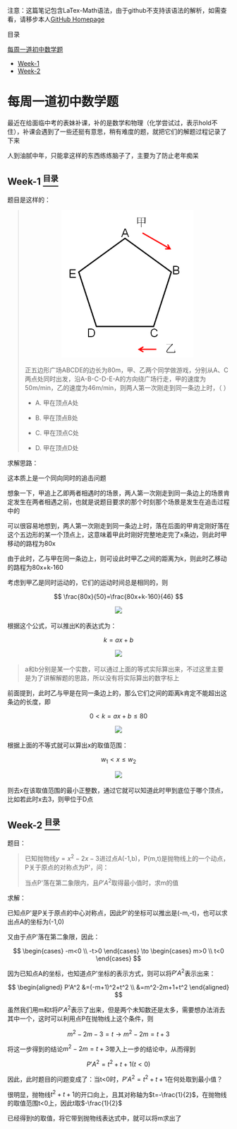 注意：这篇笔记包含LaTex-Math语法，由于github不支持该语法的解析，如需查看，请移步本人[GitHub Homepage](https://ming-lian.github.io/2019/04/01/Math-Subject-per-Week/)

<a name="content">目录</a>

[每周一道初中数学题](#title)
- [Week-1](#week-1)
- [Week-2](#week-2)

<h1 name="title">每周一道初中数学题</h1>

最近在给面临中考的表妹补课，补的是数学和物理（化学尝试过，表示hold不住），补课会遇到了一些还挺有意思，稍有难度的题，就把它们的解题过程记录了下来

人到油腻中年，只能拿这样的东西练练脑子了，主要为了防止老年痴呆

<a name="week-1"><h2>Week-1 [<sup>目录</sup>](#content) </h2></a>

题目是这样的：

> <p align="center"><img src=./picture/Math-Subject-1.png width=300 /></p>
> 
> 正五边形广场ABCDE的边长为80m，甲、乙两个同学做游戏，分别从A、C两点处同时出发，沿A-B-C-D-E-A的方向绕广场行走，甲的速度为50m/min，乙的速度为46m/min，则两人第一次刚走到同一条边上时，（ ）
> 
> - A. 甲在顶点A处
> 
> - B. 甲在顶点B处
> 
> - C. 甲在顶点C处
> 
> - D. 甲在顶点D处

求解思路：

这本质上是一个同向同时的追击问题

想象一下，甲追上乙即两者相遇时的场景，两人第一次刚走到同一条边上的场景肯定发生在两者相遇之前，也就是说题目要求的那个时刻那个场景是发生在追击过程中的

可以很容易地想到，两人第一次刚走到同一条边上时，落在后面的甲肯定刚好落在这个五边形的某一个顶点上，这意味着甲此时刚好完整地走完了x条边，则此时甲移动的路程为80x

由于此时，乙与甲在同一条边上，则可设此时甲乙之间的距离为k，则此时乙移动的路程为80x+k-160

考虑到甲乙是同时运动的，它们的运动时间总是相同的，则

$$
\frac{80x}{50}=\frac{80x+k-160}{46}
$$

<p align="center"><img src=./picture/Math-Subject-2.png height=70 /></p>

根据这个公式，可以推出K的表达式为：

$$k=ax+b$$

<p align="center"><img src=./picture/Math-Subject-3.png height=30 /></p>

> a和b分别是某一个实数，可以通过上面的等式实际算出来，不过这里主要是为了讲解解题的思路，所以没有将实际算出的数字标上

前面提到，此时乙与甲是在同一条边上的，那么它们之间的距离k肯定不能超出这条边的长度，即

$$0 < k = ax+b\leq80$$

<p align="center"><img src=./picture/Math-Subject-4.png height=30 /></p>

根据上面的不等式就可以算出x的取值范围：

$$w_1 < x \leq w_2$$

<p align="center"><img src=./picture/Math-Subject-5.png height=40 /></p>

则去x在该取值范围的最小正整数，通过它就可以知道此时甲到底位于哪个顶点，比如若此时x去3，则甲位于D点

<a name="week-2"><h2>Week-2 [<sup>目录</sup>](#content) </h2></a>

题目：

> 已知抛物线$y=x^2-2x-3$进过点A(-1,b)，P(m,t)是抛物线上的一个动点，P关于原点的对称点为P'，问：
>
> 当点P'落在第二象限内，且$P'A^2$取得最小值时，求m的值

求解：

已知点P'是P关于原点的中心对称点，因此P'的坐标可以推出是(-m,-t)，也可以求出点A的坐标为(-1,0)

又由于点P'落在第二象限，因此：

$$
\begin{cases}
-m<0 \\
-t>0
\end{cases}
\to
\begin{cases}
m>0 \\
t<0
\end{cases}
$$

因为已知点A的坐标，也知道点P'坐标的表示方式，则可以将$P'A^2$表示出来：

$$
\begin{aligned}
P'A^2 &=(-m+1)^2+t^2 \\
&=m^2-2m+1+t^2
\end{aligned}
$$

虽然我们用m和t将$P'A^2$表示了出来，但是两个未知数还是太多，需要想办法消去其中一个，这时可以利用点P在抛物线上这个条件，则

$$
m^2-2m-3=t \to m^2-2m=t+3
$$

将这一步得到的结论$m^2-2m=t+3$带入上一步的结论中，从而得到

$$
P'A^2=t^2+t+1 (t<0)
$$

因此，此时题目的问题变成了：当t<0时，$P'A^2=t^2+t+1$在何处取到最小值？

很明显，抛物线$t^2+t+1$的开口向上，且其对称轴为$t=-\frac{1}{2}$，在抛物线的取值范围t<0上，因此t取$-\frac{1}{2}$

已经得到t的取值，将它带到抛物线表达式中，就可以将m求出了
